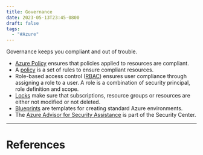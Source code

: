 ```yaml
---
title: Governance
date: 2023-05-13T23:45-0800
draft: false
tags:
  - "#Azure"
---
```


Governance keeps you compliant and out of trouble.

- [Azure Policy](/study/factoids/) ensures that policies applied to resources are compliant.
- A [policy](/study/factoids/) is a set of rules to ensure compliant resources.
- Role-based access control ([RBAC](/study/factoids/computer/microsoft/azure/governance/rbac)) ensures user compliance through assigning a role to a user. A role is a combination of security principal, role definition and scope.
- [Locks](/study/factoids/computer/microsoft/azure/governance/locks) make sure that subscriptions, resource groups or resources are either not modified or not deleted.
- [Blueprints](/study/factoids/) are templates for creating standard Azure environments.
- The [Azure Advisor for Security Assistance](/study/factoids/) is part of the Security Center.


---
# References

